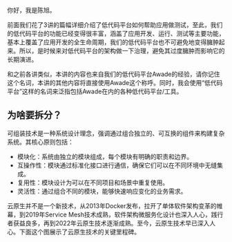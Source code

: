 你好，我是陈旭。

前面我们花了3讲的篇幅详细介绍了低代码平台如何帮助应用做测试，至此，我们的低代码平台的功能已经变得很丰富，涵盖了应用开发、运行、测试等主要功能，基本上覆盖了应用开发的全生命周期，我们的低代码平台也不可避免地变得臃肿起来。所以，是时候来对低代码平台的架构做一下治理，避免其过度臃肿而影响它的长期演进。

和之前各讲类似，本讲的内容也来自我们的低代码平台Awade的经验，请你记住这个名词，本讲的其他内容将直接使用Awade这个称呼。同时，我会使用“低代码平台”这样的名词来泛指包括Awade在内的各种低代码平台/工具。

## 为啥要拆分？

可组装技术是一种系统设计理念，强调通过组合独立的、可互换的组件来构建复杂系统。其核心原则包括：

- 模块化：系统由独立的模块组成，每个模块有明确的职责和边界。
- 互操作性：模块通过标准化接口进行通信，确保它们可以在不同环境中无缝集成。
- 复用性：模块设计为可以在不同项目和场景中重复使用。
- 灵活性：通过组合不同的模块，能够快速响应变化的业务需求。

云原生并不是一个新技术，从2013年Docker发布，拉开了单体软件架构变革的帷幕，到2019年Service Mesh技术成熟，软件架构微服务化设计也深入人心，践行者获益良多，再到2022年云原生技术逐渐成熟。至今，云原生技术早已深入人心。下面这个图展示了云原生技术的关键里程碑。